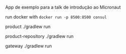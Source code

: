 App de exemplo para a talk de introdução ao Micronaut

run docker with `docker run -p 8500:8500 consul`

product
./gradlew run

product-repository
./gradlew run

gateway
./gradlew run
